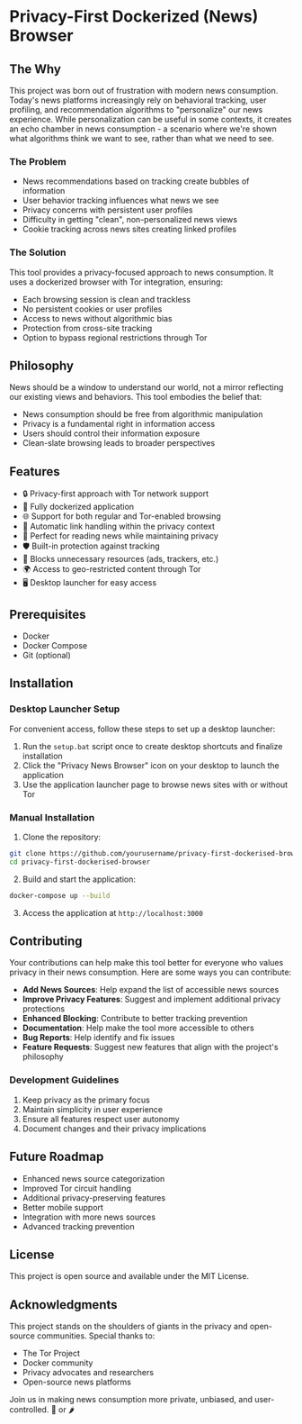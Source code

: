 # Privacy-First Dockerized (News) Browser

## The Why

This project was born out of frustration with modern news consumption. Today's news platforms increasingly rely on behavioral tracking, user profiling, and recommendation algorithms to "personalize" our news experience. While personalization can be useful in some contexts, it creates an echo chamber in news consumption - a scenario where we're shown what algorithms think we want to see, rather than what we need to see.

### The Problem

- News recommendations based on tracking create bubbles of information
- User behavior tracking influences what news we see
- Privacy concerns with persistent user profiles
- Difficulty in getting "clean", non-personalized news views
- Cookie tracking across news sites creating linked profiles

### The Solution

This tool provides a privacy-focused approach to news consumption. It uses a dockerized browser with Tor integration, ensuring:

- Each browsing session is clean and trackless
- No persistent cookies or user profiles
- Access to news without algorithmic bias
- Protection from cross-site tracking
- Option to bypass regional restrictions through Tor

## Philosophy

News should be a window to understand our world, not a mirror reflecting our existing views and behaviors. This tool embodies the belief that:

- News consumption should be free from algorithmic manipulation
- Privacy is a fundamental right in information access
- Users should control their information exposure
- Clean-slate browsing leads to broader perspectives

## Features

- 🔒 Privacy-first approach with Tor network support
- 🐳 Fully dockerized application
- 🌐 Support for both regular and Tor-enabled browsing
- 🔄 Automatic link handling within the privacy context
- 📰 Perfect for reading news while maintaining privacy
- 🛡️ Built-in protection against tracking
- 🚫 Blocks unnecessary resources (ads, trackers, etc.)
- 🌍 Access to geo-restricted content through Tor
- 🖥️ Desktop launcher for easy access

## Prerequisites

- Docker
- Docker Compose
- Git (optional)

## Installation

### Desktop Launcher Setup

For convenient access, follow these steps to set up a desktop launcher:

1. Run the `setup.bat` script once to create desktop shortcuts and finalize installation
2. Click the "Privacy News Browser" icon on your desktop to launch the application
3. Use the application launcher page to browse news sites with or without Tor

### Manual Installation

1. Clone the repository:
```bash
git clone https://github.com/yourusername/privacy-first-dockerised-browser.git
cd privacy-first-dockerised-browser
```

2. Build and start the application:
```bash
docker-compose up --build
```

3. Access the application at `http://localhost:3000`

## Contributing

Your contributions can help make this tool better for everyone who values privacy in their news consumption. Here are some ways you can contribute:

- **Add News Sources**: Help expand the list of accessible news sources
- **Improve Privacy Features**: Suggest and implement additional privacy protections
- **Enhanced Blocking**: Contribute to better tracking prevention
- **Documentation**: Help make the tool more accessible to others
- **Bug Reports**: Help identify and fix issues
- **Feature Requests**: Suggest new features that align with the project's philosophy

### Development Guidelines

1. Keep privacy as the primary focus
2. Maintain simplicity in user experience
3. Ensure all features respect user autonomy
4. Document changes and their privacy implications

## Future Roadmap

- Enhanced news source categorization
- Improved Tor circuit handling
- Additional privacy-preserving features
- Better mobile support
- Integration with more news sources
- Advanced tracking prevention

## License

This project is open source and available under the MIT License.

## Acknowledgments

This project stands on the shoulders of giants in the privacy and open-source communities. Special thanks to:
- The Tor Project
- Docker community
- Privacy advocates and researchers
- Open-source news platforms

Join us in making news consumption more private, unbiased, and user-controlled. 
🌻 or 🌶️
